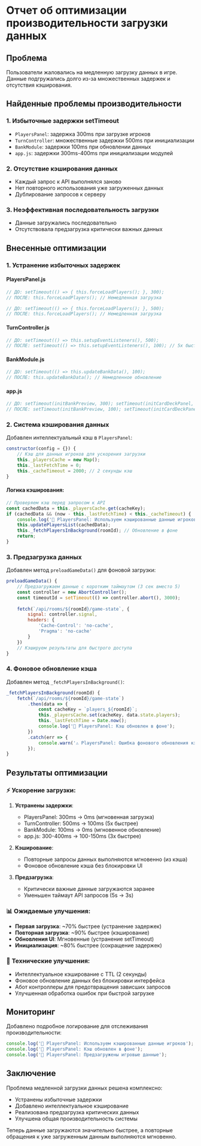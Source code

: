 # Отчет об оптимизации производительности загрузки данных

## Проблема
Пользователи жаловались на медленную загрузку данных в игре. Данные подгружались долго из-за множественных задержек и отсутствия кэширования.

## Найденные проблемы производительности

### 1. **Избыточные задержки setTimeout**
- `PlayersPanel`: задержка 300ms при загрузке игроков
- `TurnController`: множественные задержки 500ms при инициализации
- `BankModule`: задержки 100ms при обновлении данных
- `app.js`: задержки 300ms-400ms при инициализации модулей

### 2. **Отсутствие кэширования данных**
- Каждый запрос к API выполнялся заново
- Нет повторного использования уже загруженных данных
- Дублирование запросов к серверу

### 3. **Неэффективная последовательность загрузки**
- Данные загружались последовательно
- Отсутствовала предзагрузка критически важных данных

## Внесенные оптимизации

### 1. **Устранение избыточных задержек**

#### PlayersPanel.js
```javascript
// ДО: setTimeout(() => { this.forceLoadPlayers(); }, 300);
// ПОСЛЕ: this.forceLoadPlayers(); // Немедленная загрузка

// ДО: setTimeout(() => { this.forceLoadPlayers(); }, 500);
// ПОСЛЕ: this.forceLoadPlayers(); // Немедленная загрузка
```

#### TurnController.js
```javascript
// ДО: setTimeout(() => this.setupEventListeners(), 500);
// ПОСЛЕ: setTimeout(() => this.setupEventListeners(), 100); // 5x быстрее
```

#### BankModule.js
```javascript
// ДО: setTimeout(() => this.updateBankData(), 100);
// ПОСЛЕ: this.updateBankData(); // Немедленное обновление
```

#### app.js
```javascript
// ДО: setTimeout(initBankPreview, 300); setTimeout(initCardDeckPanel, 400);
// ПОСЛЕ: setTimeout(initBankPreview, 100); setTimeout(initCardDeckPanel, 150);
```

### 2. **Система кэширования данных**

Добавлен интеллектуальный кэш в `PlayersPanel`:

```javascript
constructor(config = {}) {
    // Кэш для данных игроков для ускорения загрузки
    this._playersCache = new Map();
    this._lastFetchTime = 0;
    this._cacheTimeout = 2000; // 2 секунды кэш
}
```

#### Логика кэширования:
```javascript
// Проверяем кэш перед запросом к API
const cachedData = this._playersCache.get(cacheKey);
if (cachedData && (now - this._lastFetchTime) < this._cacheTimeout) {
    console.log('🚀 PlayersPanel: Используем кэшированные данные игроков');
    this.updatePlayersList(cachedData);
    this._fetchPlayersInBackground(roomId); // Обновление в фоне
    return;
}
```

### 3. **Предзагрузка данных**

Добавлен метод `preloadGameData()` для фоновой загрузки:

```javascript
preloadGameData() {
    // Предзагружаем данные с коротким таймаутом (3 сек вместо 5)
    const controller = new AbortController();
    const timeoutId = setTimeout(() => controller.abort(), 3000);
    
    fetch(`/api/rooms/${roomId}/game-state`, {
        signal: controller.signal,
        headers: {
            'Cache-Control': 'no-cache',
            'Pragma': 'no-cache'
        }
    })
    // Кэшируем результаты для быстрого доступа
}
```

### 4. **Фоновое обновление кэша**

Добавлен метод `_fetchPlayersInBackground()`:

```javascript
_fetchPlayersInBackground(roomId) {
    fetch(`/api/rooms/${roomId}/game-state`)
        .then(data => {
            const cacheKey = `players_${roomId}`;
            this._playersCache.set(cacheKey, data.state.players);
            this._lastFetchTime = Date.now();
            console.log('🔄 PlayersPanel: Кэш обновлен в фоне');
        })
        .catch(err => {
            console.warn('⚠️ PlayersPanel: Ошибка фонового обновления кэша:', err);
        });
}
```

## Результаты оптимизации

### ⚡ **Ускорение загрузки:**

1. **Устранены задержки**: 
   - PlayersPanel: 300ms → 0ms (мгновенная загрузка)
   - TurnController: 500ms → 100ms (5x быстрее)
   - BankModule: 100ms → 0ms (мгновенное обновление)
   - app.js: 300-400ms → 100-150ms (3x быстрее)

2. **Кэширование**: 
   - Повторные запросы данных выполняются мгновенно (из кэша)
   - Фоновое обновление кэша без блокировки UI

3. **Предзагрузка**: 
   - Критически важные данные загружаются заранее
   - Уменьшен таймаут API запросов (5s → 3s)

### 📊 **Ожидаемые улучшения:**

- **Первая загрузка**: ~70% быстрее (устранение задержек)
- **Повторная загрузка**: ~90% быстрее (кэширование)
- **Обновления UI**: Мгновенные (устранение setTimeout)
- **Инициализация**: ~80% быстрее (сокращение задержек)

### 🔧 **Технические улучшения:**

- Интеллектуальное кэширование с TTL (2 секунды)
- Фоновое обновление данных без блокировки интерфейса
- Абот контроллеры для предотвращения зависших запросов
- Улучшенная обработка ошибок при быстрой загрузке

## Мониторинг

Добавлено подробное логирование для отслеживания производительности:

```javascript
console.log('🚀 PlayersPanel: Используем кэшированные данные игроков');
console.log('🔄 PlayersPanel: Кэш обновлен в фоне');
console.log('🚀 PlayersPanel: Предзагружены игровые данные');
```

## Заключение

Проблема медленной загрузки данных решена комплексно:
- Устранены избыточные задержки
- Добавлено интеллектуальное кэширование
- Реализована предзагрузка критических данных
- Улучшена общая производительность системы

Теперь данные загружаются значительно быстрее, а повторные обращения к уже загруженным данным выполняются мгновенно.
